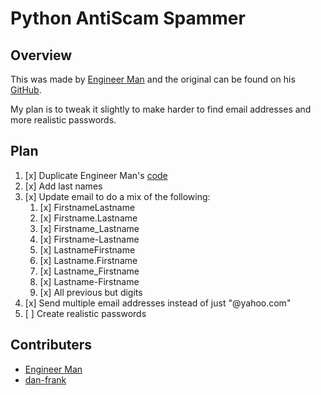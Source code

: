 # Python AntiScam Spammer

## Overview

This was made by [Engineer Man](https://www.youtube.com/watch?v=UtNYzv8gLbs) and the original can be found on his [GitHub](https://github.com/engineer-man/youtube/tree/master/033).

My plan is to tweak it slightly to make harder to find email addresses and more realistic passwords.

## Plan

1. [x] Duplicate Engineer Man's [code](https://github.com/engineer-man/youtube/tree/master/033)
1. [x] Add last names 
1. [x] Update email to do a mix of the following:
    1. [x] FirstnameLastname
    1. [x] Firstname.Lastname
    1. [x] Firstname\_Lastname
    1. [x] Firstname-Lastname
    1. [x] LastnameFirstname
    1. [x] Lastname.Firstname
    1. [x] Lastname\_Firstname
    1. [x] Lastname-Firstname
    1. [x] All previous but digits 
1. [x] Send multiple email addresses instead of just "@yahoo.com"
1. [ ] Create realistic passwords

## Contributers

- [Engineer Man](https://github.com/engineer-man/youtube/tree/master/033)
- [dan-frank](https://www.github.com/dan-frank)
